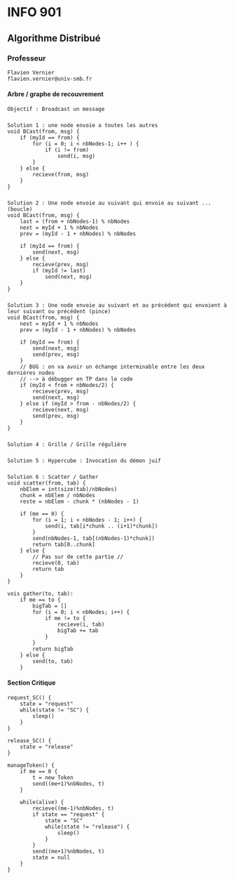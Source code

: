 # INFO 901
## Algorithme Distribué

### Professeur
    Flavien Vernier
    flavien.vernier@univ-smb.fr

#### Arbre / graphe de recouvrement

    Objectif : Broadcast un message
###
    Solution 1 : une node envoie a toutes les autres
    void BCast(from, msg) {
        if (myId == from) {
            for (i = 0; i < nbNodes-1; i++ ) {
                if (i != from)
                    send(i, msg)
            }
        } else {
            recieve(from, msg)
        }
    }
###
    Solution 2 : Une node envoie au suivant qui envoie au suivant ... (boucle)
    void BCast(from, msg) {
        last = (from + nbNodes-1) % nbNodes
        next = myId + 1 % nbNodes
        prev = (myId - 1 + nbNodes) % nbNodes

        if (myId == from) {
            send(next, msg)
        } else {
            recieve(prev, msg)
            if (myId != last)
                send(next, msg)
        }
    }
###
    Solution 3 : Une node envoie au suivant et au précédent qui envoient à leur suivant ou précédent (pince)
    void BCast(from, msg) {
        next = myId + 1 % nbNodes
        prev = (myId - 1 + nbNodes) % nbNodes

        if (myId == from) {
            send(next, msg)
            send(prev, msg)
        }
        // BUG : on va avoir un échange interminable entre les deux dernières nodes 
        // --> à débugger en TP dans le code
        if (myId < from + nbNodes/2) {
            recieve(prev, msg)
            send(next, msg)
        } else if (myId > from - nbNodes/2) {
            recieve(next, msg)
            send(prev, msg)
        }
    }
###
    Solution 4 : Grille / Grille régulière
###
    Solution 5 : Hypercube : Invocation du démon juif
###
    Solution 6 : Scatter / Gather
    void scatter(from, tab) {
        nbElem = int(size(tab)/nbNodes)
        chunk = nbElem / nbNodes
        reste = nbElem - chunk * (nbNodes - 1)

        if (me == 0) {
            for (i = 1; i < nbNodes - 1; i++) {
                send(i, tab[i*chunk .. (i+1)*chunk])
            }
            send(nbNodes-1, tab[(nbNodes-1)*chunk])
            return tab[0..chunk]
        } else {
            // Pas sur de cette partie //
            recieve(0, tab)
            return tab
        }
    }

    vois gather(to, tab):
        if me == to {
            bigTab = []
            for (i = 0; i < nbNodes; i++) {
                if me != to {
                    recieve(i, tab)
                    bigTab += tab
                }
            }
            return bigTab
        } else {
            send(to, tab)
        }


#### Section Critique

    request_SC() {
        state = "request"
        while(state != "SC") {
            sleep()
        }
    }

    release_SC() {
        state = "release"
    }

    manageToken() {
        if me == 0 {
            t = new Token
            send((me+1)%nbNodes, t)
        }

        while(alive) {
            recieve((me-1)%nbNodes, t)
            if state == "request" {
                state = "SC"
                while(state != "release") {
                    sleep()
                }
            }
            send((me+1)%nbNodes, t)
            state = null
        }
    }

    